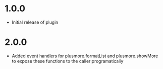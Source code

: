 # 1.0.0

* Initial release of plugin

# 2.0.0

* Added event handlers for plusmore.formatList and plusmore.showMore to expose these functions to the caller programatically